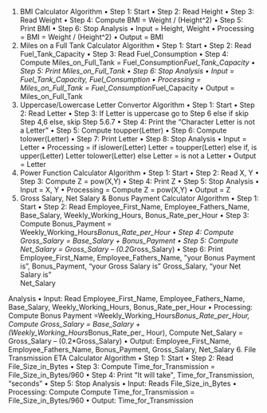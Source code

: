1.  BMI Calculator
Algorithm
•  Step 1: Start
•  Step 2: Read Height
•  Step 3: Read Weight
•  Step 4: Compute BMI = Weight / (Height^2)
•  Step 5: Print BMI
•  Step 6: Stop
Analysis
•  Input = Height, Weight
•  Processing = BMI = Weight / (Height^2)
•  Output = BMI
2.  Miles on a Full Tank Calculator
Algorithm
•  Step 1: Start
•  Step 2: Read Fuel_Tank_Capacity
•  Step 3: Read Fuel_Consumption
•  Step 4: Compute Miles_on_Full_Tank = Fuel_Consumption*Fuel_Tank_Capacity
•  Step 5: Print Miles_on_Full_Tank
•  Step 6: Stop
Analysis
•  Input = Fuel_Tank_Capacity, Fuel_Consumption
•  Processing = Miles_on_Full_Tank = Fuel_Consumption*Fuel_Capacity
•  Output = Miles_on_Full_Tank
3.  Uppercase/Lowercase Letter Convertor
Algorithm
•  Step 1: Start
•  Step 2: Read Letter
•  Step 3: If Letter is uppercase go to Step 6 else if skip Step 4,6 else, skip Step 5.6.7
•  Step 4: Print the “Character Letter is not a Letter”
•  Step 5: Compute toupper(Letter)
•  Step 6: Compute tolower(Letter)
•  Step 7: Print Letter
•  Step 8: Stop
Analysis
•  Input = Letter
•  Processing = if islower(Letter) Letter = toupper(Letter) else if, is upper(Letter) Letter tolower(Letter) else Letter = is not a Letter
•  Output = Letter
4.  Power Function Calculator
Algorithm
•  Step 1: Start
•  Step 2: Read X, Y
•  Step 3: Compute Z = pow(X,Y)
•  Step 4: Print Z
•  Step 5: Stop
Analysis
•  Input = X, Y
•  Processing = Compute Z = pow(X,Y)
•  Output = Z
5.  Gross Salary, Net Salary & Bonus Payment Calculator
Algorithm
•  Step 1: Start
•  Step 2: Read Employee_First_Name, Employee_Fathers_Name, Base_Salary, Weekly_Working_Hours, Bonus_Rate_per_Hour
•  Step 3: Compute Bonus_Payment = Weekly_Working_Hours*Bonus_Rate_per_Hour
•  Step 4: Compute Gross_Salary = Base_Salary + Bonus_Payment
•  Step 5: Compute Net_Salary = Gross_Salary – (0.2*Gross_Salary)
•  Step 6: Print Employee_First_Name,  Employee_Fathers_Name, ”your Bonus Payment  
      is”, Bonus_Payment,  “your Gross Salary is” Gross_Salary, “your Net Salary is”  
      Net_Salary                      


Analysis
•  Input: Read Employee_First_Name, Employee_Fathers_Name, Base_Salary, Weekly_Working_Hours, Bonus_Rate_per_Hour
•  Processing: Compute Bonus Payment =Weekly_Working_Hours*Bonus_Rate_per_Hour, Compute Gross_Salary = Base_Salary + (Weekly_Working_Hours*Bonus_Rate_per_ Hour), Compute Net_Salary = Gross_Salary – (0.2*Gross_Salary)
•  Output: Employee_First_Name, Employee_Fathers_Name, Bonus_Payment, Gross_Salary, Net_Salary
6.  File Transmission ETA Calculator
Algorithm
•  Step 1: Start
•  Step 2: Read File_Size_in_Bytes
•  Step 3: Compute Time_for_Transmission = File_Size_in_Bytes/960
•  Step 4: Print "It will take", Time_for_Transmission, “seconds”
•  Step 5: Stop
     Analysis
•  Input: Reads File_Size_in_Bytes
•  Processing: Compute Compute Time_for_Transmission = File_Size_in_Bytes/960
•  Output: Time_for_Transmission
